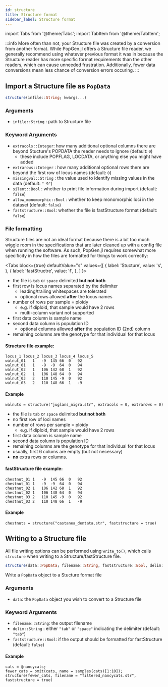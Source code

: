 ```yaml
---
id: structure
title: Structure format
sidebar_label: Structure format
---
```

import Tabs from '@theme/Tabs';
import TabItem from '@theme/TabItem';

:::info
More often than not, your Structure file was created by a conversion from another format. While PopGen.jl offers a Structure file reader, we generally recommend using whatever previous format it was in because the Structure reader has more specific format requirements than the other readers, which can cause unneeded frustration. Additionally, fewer data conversions mean less chance of conversion errors occuring. 
:::

## Import a Structure file as `PopData`


```julia
structure(infile::String; kwargs...)
```

### Arguments
- `infile::String` : path to Structure file

### Keyword Arguments
- `extracols::Integer`: how many additional optional columns there are beyond Stucture's POPDATA the reader needs to ignore (default: `0`)
    - these include POPFLAG, LOCDATA, or anything else you might have added
- `extrarows::Integer` : how many additional optional rows there are beyond the first row of locus names (default: `0`)
- `missingval::String`  : the value used to identify missing values in the data (default: `"-9"`)
- `silent::Bool`   : whether to print file information during import (default: `false`)
- `allow_monomorphic::Bool` : whether to keep monomorphic loci in the dataset (default: `false`)
- `faststructure::Bool`: whether the file is fastStructure format (default: `false`)

### File formatting
Structure files are not an ideal format because there is a bit too much wiggle room in the specifications that are later cleaned up with a config file when running the software. As such, PopGen.jl requires somewhat more specificity in how the files are formatted for things to work correctly:

<Tabs
  block={true}
  defaultValue="s"
  values={[
    { label: 'Stucture', value: 's', },
    { label: 'fastStructre', value: 'f', },
  ]
}>
<TabItem value="s">

- the file is `tab` or `space` delimited **but not both**
- first row is locus names separated by the delimiter
    - leading/trailing whitespaces are tolerated
    - optional rows allowed **after** the locus names
- number of rows per sample = ploidy
    - e.g. if diploid, that sample would have 2 rows
    - multi-column variant not supported
- first data column is sample name
- second data column is population ID
    - optional columns allowed **after** the population ID (2nd) column
- remaining columns are the genotype for that individual for that locus

#### Structure file example:
```
locus_1	locus_2	locus_3	locus_4	locus_5
walnut_01	1	-9	145	66	0	92
walnut_01	1	-9	-9	64	0	94
walnut_02	1	106	142	68	1	92
walnut_02	1	106	148	64	0	94
walnut_03	2	110	145	-9	0	92
walnut_03	2	110	148	66	1	-9
```
#### Example
```
walnuts = structure("juglans_nigra.str", extracols = 0, extrarows = 0)
```

</TabItem>
<TabItem value="f">

- the file is `tab` or `space` delimited **but not both**
- no first row of loci names
- number of rows per sample = ploidy
    - e.g. if diploid, that sample would have 2 rows
- first data column is sample name
- second data column is population ID
- remaining columns are the genotype for that individual for that locus
- usually, first 6 colums are empty (but not necessary)
- **no** extra rows or columns.

#### fastStructure file example:
```
chestnut_01	1	-9	145	66	0	92
chestnut_01	1	-9	-9	64	0	94
chestnut_02	1	106	142	68	1	92
chestnut_02	1	106	148	64	0	94
chestnut_03	2	110	145	-9	0	92
chestnut_03	2	110	148	66	1	-9
```
#### Example
```
chestnuts = structure("castanea_dentata.str", faststructure = true)
```

</TabItem>
</Tabs>


## Writing to a Structure file
All file writing options can be performed using `write_to()`, which calls `structure` when writing to a Structure/fastStructure file.

```julia
structure(data::PopData; filename::String, faststructure::Bool, delim::String)
```
Write a `PopData` object to a Stucture format file
### Arguments
- `data`: the `PopData` object you wish to convert to a Structure file

### Keyword Arguments
- `filename::String`: the output filename
- `delim::String` : either `"tab"` or `"space"` indicating the delimiter (default: `"tab"`)
- `faststructure::Bool`: if the output should be formatted for fastStructure (default: `false`)

#### Example
```
cats = @nancycats;
fewer_cats = omit(cats, name = samples(cats)[1:10]);
structure(fewer_cats, filename = "filtered_nancycats.str", faststructure = true)
```
